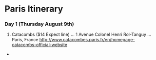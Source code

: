 # Paris Itinerary

### Day 1 (Thursday August 9th)

1. Catacombs ($14 Expect line)
... 1 Avenue Colonel Henri Rol-Tanguy
... Paris, France
http://www.catacombes.paris.fr/en/homepage-catacombs-official-website

* 
